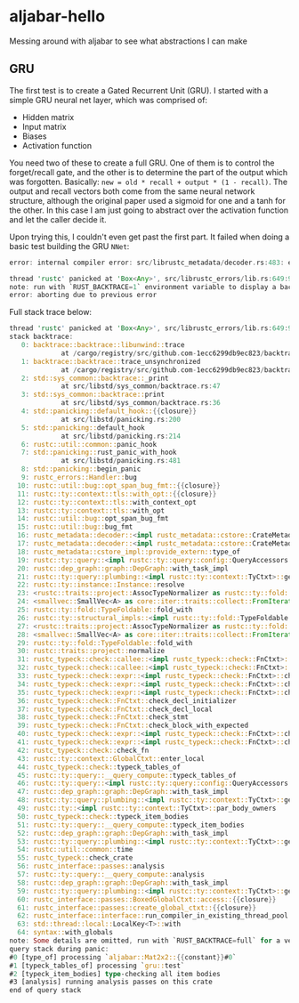# aljabar-hello
Messing around with aljabar to see what abstractions I can make

## GRU

The first test is to create a Gated Recurrent Unit (GRU). I started with a simple GRU neural net layer, which was comprised of:

- Hidden matrix
- Input matrix
- Biases
- Activation function

You need two of these to create a full GRU. One of them is to control the forget/recall gate, and the other is to determine the part of the output which was forgotten. Basically: `new = old * recall + output * (1 - recall)`. The output and recall vectors both come from the same neural network structure, although the original paper used a sigmoid for one and a tanh for the other. In this case I am just going to abstract over the activation function and let the caller decide it.

Upon trying this, I couldn't even get past the first part. It failed when doing a basic test building the GRU `NNet`:

```rust
error: internal compiler error: src/librustc_metadata/decoder.rs:483: entry: id not found: DefIndex(327) in crate aljabar with number 15

thread 'rustc' panicked at 'Box<Any>', src/librustc_errors/lib.rs:649:9
note: run with `RUST_BACKTRACE=1` environment variable to display a backtrace.
error: aborting due to previous error
```

Full stack trace below:

```rust
thread 'rustc' panicked at 'Box<Any>', src/librustc_errors/lib.rs:649:9
stack backtrace:
   0: backtrace::backtrace::libunwind::trace
             at /cargo/registry/src/github.com-1ecc6299db9ec823/backtrace-0.3.29/src/backtrace/libunwind.rs:88
   1: backtrace::backtrace::trace_unsynchronized
             at /cargo/registry/src/github.com-1ecc6299db9ec823/backtrace-0.3.29/src/backtrace/mod.rs:66
   2: std::sys_common::backtrace::_print
             at src/libstd/sys_common/backtrace.rs:47
   3: std::sys_common::backtrace::print
             at src/libstd/sys_common/backtrace.rs:36
   4: std::panicking::default_hook::{{closure}}
             at src/libstd/panicking.rs:200
   5: std::panicking::default_hook
             at src/libstd/panicking.rs:214
   6: rustc::util::common::panic_hook
   7: std::panicking::rust_panic_with_hook
             at src/libstd/panicking.rs:481
   8: std::panicking::begin_panic
   9: rustc_errors::Handler::bug
  10: rustc::util::bug::opt_span_bug_fmt::{{closure}}
  11: rustc::ty::context::tls::with_opt::{{closure}}
  12: rustc::ty::context::tls::with_context_opt
  13: rustc::ty::context::tls::with_opt
  14: rustc::util::bug::opt_span_bug_fmt
  15: rustc::util::bug::bug_fmt
  16: rustc_metadata::decoder::<impl rustc_metadata::cstore::CrateMetadata>::entry
  17: rustc_metadata::decoder::<impl rustc_metadata::cstore::CrateMetadata>::get_type
  18: rustc_metadata::cstore_impl::provide_extern::type_of
  19: rustc::ty::query::<impl rustc::ty::query::config::QueryAccessors for rustc::ty::query::queries::type_of>::compute
  20: rustc::dep_graph::graph::DepGraph::with_task_impl
  21: rustc::ty::query::plumbing::<impl rustc::ty::context::TyCtxt>::get_query
  22: rustc::ty::instance::Instance::resolve
  23: <rustc::traits::project::AssocTypeNormalizer as rustc::ty::fold::TypeFolder>::fold_const
  24: <smallvec::SmallVec<A> as core::iter::traits::collect::FromIterator<<A as smallvec::Array>::Item>>::from_iter
  25: rustc::ty::fold::TypeFoldable::fold_with
  26: rustc::ty::structural_impls::<impl rustc::ty::fold::TypeFoldable for &rustc::ty::TyS>::super_fold_with
  27: <rustc::traits::project::AssocTypeNormalizer as rustc::ty::fold::TypeFolder>::fold_ty
  28: <smallvec::SmallVec<A> as core::iter::traits::collect::FromIterator<<A as smallvec::Array>::Item>>::from_iter
  29: rustc::ty::fold::TypeFoldable::fold_with
  30: rustc::traits::project::normalize
  31: rustc_typeck::check::callee::<impl rustc_typeck::check::FnCtxt>::confirm_builtin_call
  32: rustc_typeck::check::callee::<impl rustc_typeck::check::FnCtxt>::check_call
  33: rustc_typeck::check::expr::<impl rustc_typeck::check::FnCtxt>::check_expr_with_expectation_and_needs
  34: rustc_typeck::check::expr::<impl rustc_typeck::check::FnCtxt>::check_expr_struct
  35: rustc_typeck::check::expr::<impl rustc_typeck::check::FnCtxt>::check_expr_with_expectation_and_needs
  36: rustc_typeck::check::FnCtxt::check_decl_initializer
  37: rustc_typeck::check::FnCtxt::check_decl_local
  38: rustc_typeck::check::FnCtxt::check_stmt
  39: rustc_typeck::check::FnCtxt::check_block_with_expected
  40: rustc_typeck::check::expr::<impl rustc_typeck::check::FnCtxt>::check_expr_with_expectation_and_needs
  41: rustc_typeck::check::expr::<impl rustc_typeck::check::FnCtxt>::check_return_expr
  42: rustc_typeck::check::check_fn
  43: rustc::ty::context::GlobalCtxt::enter_local
  44: rustc_typeck::check::typeck_tables_of
  45: rustc::ty::query::__query_compute::typeck_tables_of
  46: rustc::ty::query::<impl rustc::ty::query::config::QueryAccessors for rustc::ty::query::queries::typeck_tables_of>::compute
  47: rustc::dep_graph::graph::DepGraph::with_task_impl
  48: rustc::ty::query::plumbing::<impl rustc::ty::context::TyCtxt>::get_query
  49: rustc::ty::<impl rustc::ty::context::TyCtxt>::par_body_owners
  50: rustc_typeck::check::typeck_item_bodies
  51: rustc::ty::query::__query_compute::typeck_item_bodies
  52: rustc::dep_graph::graph::DepGraph::with_task_impl
  53: rustc::ty::query::plumbing::<impl rustc::ty::context::TyCtxt>::get_query
  54: rustc::util::common::time
  55: rustc_typeck::check_crate
  56: rustc_interface::passes::analysis
  57: rustc::ty::query::__query_compute::analysis
  58: rustc::dep_graph::graph::DepGraph::with_task_impl
  59: rustc::ty::query::plumbing::<impl rustc::ty::context::TyCtxt>::get_query
  60: rustc_interface::passes::BoxedGlobalCtxt::access::{{closure}}
  61: rustc_interface::passes::create_global_ctxt::{{closure}}
  62: rustc_interface::interface::run_compiler_in_existing_thread_pool
  63: std::thread::local::LocalKey<T>::with
  64: syntax::with_globals
note: Some details are omitted, run with `RUST_BACKTRACE=full` for a verbose backtrace.
query stack during panic:
#0 [type_of] processing `aljabar::Mat2x2::{{constant}}#0`
#1 [typeck_tables_of] processing `gru::test`
#2 [typeck_item_bodies] type-checking all item bodies
#3 [analysis] running analysis passes on this crate
end of query stack
```

